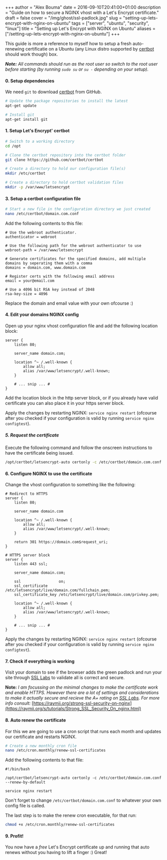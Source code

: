 +++
author = "Alex Bouma"
date = 2016-09-10T20:41:00+01:00
description = "Guide on how to secure a NGINX vhost with a Let's Encrypt certificate."
draft = false
cover = "/img/ghost/ssl-padlock.jpg"
slug = "setting-up-lets-encrypt-with-nginx-on-ubuntu"
tags = ["server", "ubuntu", "security", "linux"]
title = "Setting up Let's Encrypt with NGINX on Ubuntu"
aliases = ["/setting-up-lets-encrypt-with-nginx-on-ubuntu"]
+++

This guide is more a reference to myself how to setup a fresh auto-renewing certificatie on a Ubuntu (any Linux distro supported by [certbot](https://github.com/certbot/certbot) should work though) box.

_**Note:** All commands should run as the root user so switch to the root user before starting (by running `sudo su` or `su -` depending on your setup)._

#### 0. Setup dependencies

We need `git` to download [certbot](https://github.com/certbot/certbot) from GitHub.

```bash
# Update the package repositories to install the latest
apt-get update

# Install git
apt-get install git
```

#### 1. Setup Let's Encrypt' certbot

```bash
# Switch to a working directory
cd /opt

# Clone the certbot repository into the certbot folder
git clone https://github.com/certbot/certbot

# Create a directory to hold our configuration file(s)
mkdir /etc/certbot

# Create a directory to hold certbot validation files
mkdir -p /var/www/letsencrypt
```

#### 3. Setup a certbot configuration file

```bash
# Start a new file in the configuration directory we just created
nano /etc/certbot/domain.com.conf
```

Add the following contents to this file:

```
# Use the webroot authenticator. 
authenticator = webroot

# Use the following path for the webroot authenticator to use
webroot-path = /var/www/letsencrypt

# Generate certificates for the specified domains, add multiple domains by seperating them with a comma
domains = domain.com, www.domain.com

# Register certs with the following email address
email = your@email.com

# Use a 4096 bit RSA key instead of 2048
rsa-key-size = 4096
```

Replace the domain and email value with your own ofcourse :)

#### 4. Edit your domains NGINX config

Open up your nginx vhost configuration file and add the following location block:

```nginx
server {
    listen 80;

    server_name domain.com;

    location ^~ /.well-known {
        allow all;
        alias /var/www/letsencrypt/.well-known;
    }

    # ... snip ... #
}
```

Add the location block in the http server block, or if you already have valid certificate you can also place it in your https server block.

Apply the changes by restarting NGINX: `service nginx restart` (ofcourse after you checked if your configuration is valid by running `service nginx configtest`).

##### 5. Request the certificate

Execute the following command and follow the onscreen instructions to have the certificate being issued.

```bash
/opt/certbot/letsencrypt-auto certonly -c /etc/certbot/domain.com.conf
```

#### 6. Configure NGINX to use the certificate

Change the vhost configuration to something like the following:

```nginx
# Redirect to HTTPS
server {
    listen 80;

    server_name domain.com

    location ^~ /.well-known {
        allow all;
        alias /var/www/letsencrypt/.well-known;
    }

    return 301 https://domain.com$request_uri;
}

# HTTPS server block
server {
    listen 443 ssl;

    server_name domain.com;

    ssl                 on;
    ssl_certificate     /etc/letsencrypt/live/domain.com/fullchain.pem;
    ssl_certificate_key /etc/letsencrypt/live/domain.com/privkey.pem;

    location ^~ /.well-known {
        allow all;
        alias /var/www/letsencrypt/.well-known;
    }

    # ... snip ... #
}
```

Apply the changes by restarting NGINX: `service nginx restart` (ofcourse after you checked if your configuration is valid by running `service nginx configtest`).

#### 7. Check if everything is working

Visit your domain to see if the browser adds the green padlock and run your site through [SSL Labs](https://www.ssllabs.com/ssltest/) to validate all is correct and secure.

**Note:** _I am focussing on the minimal changes to make the certificate work and enable HTTPS. However there are a lot of settings and considerations to make it actually secure and recieve the A+ rating on [SSL Labs](https://www.ssllabs.com/ssltest/). For more info consult:_ [https://raymii.org/strong-ssl-security-on-nginx](https://raymii.org/s/tutorials/Strong_SSL_Security_On_nginx.html)

#### 8. Auto renew the certificate

For this we are going to use a cron script that runs each month and updates our certificate and restarts NGINX.

```bash
# Create a new monthly cron file
nano /etc/cron.monthly/renew-ssl-certificates
```

Add the following contents to that file:

```
#!/bin/bash

/opt/certbot/letsencrypt-auto certonly -c /etc/certbot/domain.com.conf --renew-by-default

service nginx restart
```

Don't forget to change `/etc/certbot/domain.com.conf` to whatever your own config file is called.

The last step is to make the renew cron executable, for that run:

```bash
chmod +x /etc/cron.monthly/renew-ssl-certificates
```

#### 9. Profit!

You now have a _free_ Let's Encrypt certificate up and running that auto renews without you having to lift a finger :) Great!
